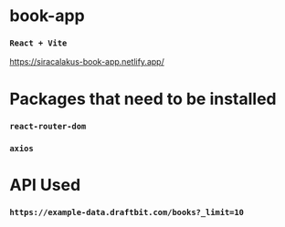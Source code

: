 # book-app
### `React + Vite`
https://siracalakus-book-app.netlify.app/

# Packages that need to be installed
### `react-router-dom`
### `axios`

# API Used
### `https://example-data.draftbit.com/books?_limit=10`

